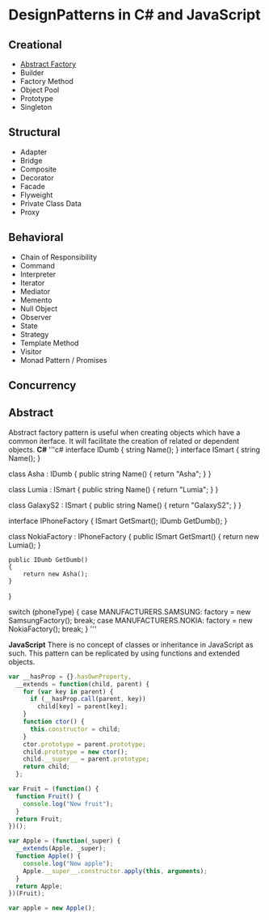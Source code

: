 # DesignPatterns in C# and JavaScript

## Creational

- [Abstract Factory](#abstract)
- Builder
- Factory Method
- Object Pool
- Prototype
- Singleton

## Structural

- Adapter
- Bridge
- Composite
- Decorator
- Facade
- Flyweight
- Private Class Data
- Proxy

## Behavioral

- Chain of Responsibility
- Command
- Interpreter
- Iterator
- Mediator
- Memento
- Null Object
- Observer
- State
- Strategy
- Template Method
- Visitor
- Monad Pattern / Promises

## Concurrency

## Abstract
Abstract factory pattern is useful when creating objects which have a common iterface. It will facilitate the creation of related or dependent objects.
**C#**
'''c#
interface IDumb
{
    string Name();
}
interface ISmart
{
    string Name();
}

class Asha : IDumb
{
    public string Name()
    {
        return "Asha";
    }
}

class Lumia : ISmart
{
    public string Name()
    {
        return "Lumia";
    }
}

class GalaxyS2 : ISmart
{
    public string Name()
    {
        return "GalaxyS2";
    }
}

interface IPhoneFactory
{
    ISmart GetSmart();
    IDumb GetDumb();
}

class NokiaFactory : IPhoneFactory
{
    public ISmart GetSmart()
    {
        return new Lumia();
    }
    
    public IDumb GetDumb()
    {
        return new Asha();
    }
}

switch (phoneType)
        {
            case MANUFACTURERS.SAMSUNG:
                factory = new SamsungFactory();
                break;
            case MANUFACTURERS.NOKIA:
                factory = new NokiaFactory();
                break;
        }
'''

**JavaScript**
There is no concept of classes or inheritance in JavaScript as such. This pattern can be replicated by using functions and extended objects.
```js
var __hasProp = {}.hasOwnProperty,
  __extends = function(child, parent) { 
    for (var key in parent) { 
      if (__hasProp.call(parent, key)) 
        child[key] = parent[key]; 
    } 
    function ctor() { 
      this.constructor = child; 
    } 
    ctor.prototype = parent.prototype; 
    child.prototype = new ctor(); 
    child.__super__ = parent.prototype; 
    return child; 
  };

var Fruit = (function() {
  function Fruit() {
    console.log("New fruit");
  }
  return Fruit;
})();

var Apple = (function(_super) {
  __extends(Apple, _super);
  function Apple() {
    console.log("New apple");
    Apple.__super__.constructor.apply(this, arguments);
  }
  return Apple;
})(Fruit);

var apple = new Apple();
```
